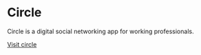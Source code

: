 # Circle
Circle is a digital social networking app for working professionals.

[Visit circle](https://orange-ground-02491c910.1.azurestaticapps.net/)